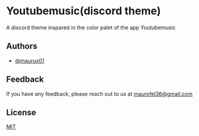 
# Youtubemusic(discord theme)

A discord theme inspared in the color palet of the app Youtubemusic




## Authors

- [@maurux01](https://www.github.com/maurux01)


## Feedback

If you have any feedback, please reach out to us at maurofel36@gmail.com


## License

[MIT](https://choosealicense.com/licenses/mit/)

